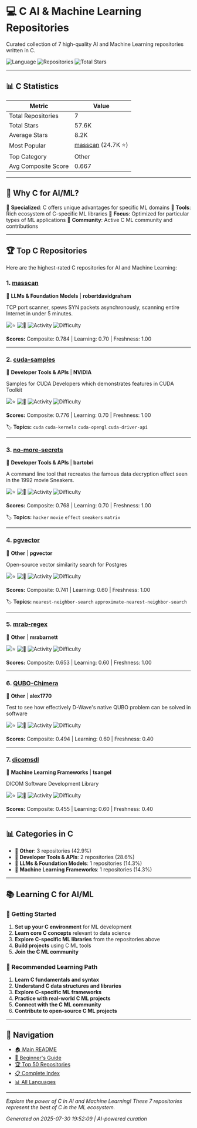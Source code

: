 # 💻 C AI & Machine Learning Repositories

Curated collection of 7 high-quality AI and Machine Learning repositories written in C.

![Language](https://img.shields.io/badge/Language-C-blue) ![Repositories](https://img.shields.io/badge/Repositories-7-green) ![Total Stars](https://img.shields.io/badge/Total%20Stars-57.6K-yellow)

---

## 📊 C Statistics

| Metric | Value |
|--------|--------|
| Total Repositories | 7 |
| Total Stars | 57.6K |
| Average Stars | 8.2K |
| Most Popular | [masscan](https://github.com/robertdavidgraham/masscan) (24.7K ⭐) |
| Top Category | Other |
| Avg Composite Score | 0.667 |

---

## 🎯 Why C for AI/ML?

💼 **Specialized**: C offers unique advantages for specific ML domains
🔧 **Tools**: Rich ecosystem of C-specific ML libraries
🎯 **Focus**: Optimized for particular types of ML applications
🌟 **Community**: Active C ML community and contributions

---

## 🏆 Top C Repositories

Here are the highest-rated C repositories for AI and Machine Learning:

### 1. [masscan](https://github.com/robertdavidgraham/masscan)

🔧 **LLMs & Foundation Models** | **robertdavidgraham**

TCP port scanner, spews SYN packets asynchronously, scanning entire Internet in under 5 minutes.

![⭐](https://img.shields.io/badge/%E2%AD%90-24.7K-yellow) ![🍴](https://img.shields.io/badge/%F0%9F%8D%B4-3.2K-blue) ![Activity](https://img.shields.io/badge/Activity-Very%20Active-brightgreen) ![Difficulty](https://img.shields.io/badge/Difficulty-Intermediate-yellow)

**Scores:** Composite: 0.784 | Learning: 0.70 | Freshness: 1.00


---

### 2. [cuda-samples](https://github.com/NVIDIA/cuda-samples)

🔧 **Developer Tools & APIs** | **NVIDIA**

Samples for CUDA Developers which demonstrates features in CUDA Toolkit

![⭐](https://img.shields.io/badge/%E2%AD%90-7.8K-yellow) ![🍴](https://img.shields.io/badge/%F0%9F%8D%B4-2.1K-blue) ![Activity](https://img.shields.io/badge/Activity-Very%20Active-brightgreen) ![Difficulty](https://img.shields.io/badge/Difficulty-Intermediate-yellow)

**Scores:** Composite: 0.776 | Learning: 0.70 | Freshness: 1.00

🏷️ **Topics:** `cuda` `cuda-kernels` `cuda-opengl` `cuda-driver-api`

---

### 3. [no-more-secrets](https://github.com/bartobri/no-more-secrets)

🔧 **Developer Tools & APIs** | **bartobri**

A command line tool that recreates the famous data decryption effect seen in the 1992 movie Sneakers.

![⭐](https://img.shields.io/badge/%E2%AD%90-7.7K-yellow) ![🍴](https://img.shields.io/badge/%F0%9F%8D%B4-296-blue) ![Activity](https://img.shields.io/badge/Activity-Very%20Active-brightgreen) ![Difficulty](https://img.shields.io/badge/Difficulty-Intermediate-yellow)

**Scores:** Composite: 0.768 | Learning: 0.70 | Freshness: 1.00

🏷️ **Topics:** `hacker` `movie` `effect` `sneakers` `matrix`

---

### 4. [pgvector](https://github.com/pgvector/pgvector)

🔧 **Other** | **pgvector**

Open-source vector similarity search for Postgres

![⭐](https://img.shields.io/badge/%E2%AD%90-16.8K-yellow) ![🍴](https://img.shields.io/badge/%F0%9F%8D%B4-828-blue) ![Activity](https://img.shields.io/badge/Activity-Very%20Active-brightgreen) ![Difficulty](https://img.shields.io/badge/Difficulty-Advanced-red)

**Scores:** Composite: 0.741 | Learning: 0.60 | Freshness: 1.00

🏷️ **Topics:** `nearest-neighbor-search` `approximate-nearest-neighbor-search`

---

### 5. [mrab-regex](https://github.com/mrabarnett/mrab-regex)

🔧 **Other** | **mrabarnett**



![⭐](https://img.shields.io/badge/%E2%AD%90-525-yellow) ![🍴](https://img.shields.io/badge/%F0%9F%8D%B4-63-blue) ![Activity](https://img.shields.io/badge/Activity-Very%20Active-brightgreen) ![Difficulty](https://img.shields.io/badge/Difficulty-Advanced-red)

**Scores:** Composite: 0.653 | Learning: 0.60 | Freshness: 1.00


---

### 6. [QUBO-Chimera](https://github.com/alex1770/QUBO-Chimera)

🔧 **Other** | **alex1770**

Test to see how effectively D-Wave's native QUBO problem can be solved in software

![⭐](https://img.shields.io/badge/%E2%AD%90-26-yellow) ![🍴](https://img.shields.io/badge/%F0%9F%8D%B4-11-blue) ![Activity](https://img.shields.io/badge/Activity-Low-red) ![Difficulty](https://img.shields.io/badge/Difficulty-Advanced-red)

**Scores:** Composite: 0.494 | Learning: 0.60 | Freshness: 0.40


---

### 7. [dicomsdl](https://github.com/tsangel/dicomsdl)

🔧 **Machine Learning Frameworks** | **tsangel**

DICOM Software Development Library

![⭐](https://img.shields.io/badge/%E2%AD%90-31-yellow) ![🍴](https://img.shields.io/badge/%F0%9F%8D%B4-2-blue) ![Activity](https://img.shields.io/badge/Activity-Low-red) ![Difficulty](https://img.shields.io/badge/Difficulty-Advanced-red)

**Scores:** Composite: 0.455 | Learning: 0.60 | Freshness: 0.40


---

## 📊 Categories in C

- 🔧 **Other**: 3 repositories (42.9%)
- 🔧 **Developer Tools & APIs**: 2 repositories (28.6%)
- 🔧 **LLMs & Foundation Models**: 1 repositories (14.3%)
- 🔧 **Machine Learning Frameworks**: 1 repositories (14.3%)

---

## 📚 Learning C for AI/ML

### 🎯 Getting Started
1. **Set up your C environment** for ML development
2. **Learn core C concepts** relevant to data science
3. **Explore C-specific ML libraries** from the repositories above
4. **Build projects** using C ML tools
5. **Join the C ML community**

### 📖 Recommended Learning Path
1. **Learn C fundamentals and syntax**
2. **Understand C data structures and libraries**
3. **Explore C-specific ML frameworks**
4. **Practice with real-world C ML projects**
5. **Connect with the C ML community**
6. **Contribute to open-source C ML projects**

---

## 🧭 Navigation

- [🏠 Main README](../OVERVIEW.md)
- [🔰 Beginner's Guide](../BEGINNER_GUIDE.md)
- [🏆 Top 50 Repositories](../TOP_REPOSITORIES.md)
- [📋 Complete Index](../INDEX.md)
- [📊 All Languages](../OVERVIEW.md#-programming-languages)

---

*Explore the power of C in AI and Machine Learning! These 7 repositories represent the best of C in the ML ecosystem.*

*Generated on 2025-07-30 19:52:09 | AI-powered curation*
